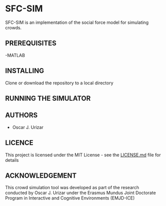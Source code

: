 # SFC-SIM
SFC-SIM is an implementation of the social force model for simulating crowds.

## PREREQUISITES
-MATLAB

## INSTALLING
Clone or download the repository to a local directory

## RUNNING THE SIMULATOR

## AUTHORS
- Oscar J. Urizar

## LICENCE
This project is licensed under the MIT License - see the [LICENSE.md](LICENSE.md) file for details

## ACKNOWLEDGEMENT
This crowd simulation tool was developed as part of the research conducted by Oscar J. Urizar under the Erasmus Mundus Joint Doctorate Program in Interactive and Cognitive Environments (EMJD-ICE)
